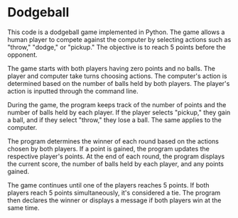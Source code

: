 # Dodgeball
This code is a dodgeball game implemented in Python. The game allows a human player to compete against the computer by selecting actions such as "throw," "dodge," or "pickup." The objective is to reach 5 points before the opponent.

The game starts with both players having zero points and no balls. The player and computer take turns choosing actions. The computer's action is determined based on the number of balls held by both players. The player's action is inputted through the command line.

During the game, the program keeps track of the number of points and the number of balls held by each player. If the player selects "pickup," they gain a ball, and if they select "throw," they lose a ball. The same applies to the computer.

The program determines the winner of each round based on the actions chosen by both players. If a point is gained, the program updates the respective player's points. At the end of each round, the program displays the current score, the number of balls held by each player, and any points gained.

The game continues until one of the players reaches 5 points. If both players reach 5 points simultaneously, it's considered a tie. The program then declares the winner or displays a message if both players win at the same time.
